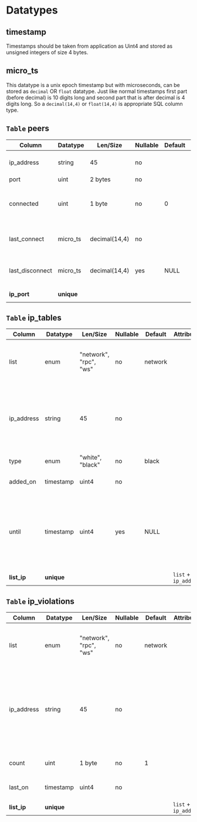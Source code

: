 
# Datatypes

## timestamp

Timestamps should be taken from application as Uint4 and stored as unsigned integers of size 4 bytes.

## micro_ts

This datatype is a unix epoch timestamp but with microseconds, can be stored as `decimal` OR `float` datatype. 
Just like normal timestamps first part (before decimal) is 10 digits long and second part that is after decimal is 4 digits long.
So a `decimal(14,4)` or `float(14,4)` is appropriate SQL column type.

## `Table` peers

Column | Datatype | Len/Size | Nullable | Default | Attributes | Notes
--- | --- | --- | --- | --- | --- | ---
ip_address | string | 45 | no | | | This is NOT a unique identifier
port | uint | 2 bytes | no | | | 
connected | uint | 1 byte | no | 0 | | "1" indicates connected, "0" for not connected
last_connect | micro_ts | decimal(14,4) | no | | | Store micro timestamp of last connection
last_disconnect | micro_ts | decimal(14,4) | yes | NULL | | Store micro timestamp when disconnects
**ip_port** | **unique** | | | | `ip_address` + `port` | 

## `Table` ip_tables

Column | Datatype | Len/Size | Nullable | Default | Attributes | Notes
--- | --- | --- | --- | --- | --- | ---
list | enum | "network", "rpc", "ws" | no | network | | This is a UNIQUE identifier in conjunction with `ip_address`
ip_address | string | 45 | no | | | This is a UNIQUE identifier in conjunction with `list`. This can ACCEPT WILDCARD "%" char
type | enum | "white", "black" | no | black | | Maintains 2 lists
added_on | timestamp | uint4 | no | | | When added to list
until | timestamp | uint4 | yes | NULL | | If NULL or non-positive integer then it is kept on list for indefinite period of time
**list_ip** | **unique** | | | | `list` + `ip_address` | 


## `Table` ip_violations

Column | Datatype | Len/Size | Nullable | Default | Attributes | Notes
--- | --- | --- | --- | --- | --- | ---
list | enum | "network", "rpc", "ws" | no | network | | This is a UNIQUE identifier in conjunction with `ip_address`
ip_address | string | 45 | no | | | This is a UNIQUE identifier in conjunction with `list`. NO wildcards, DEFINITE IP addresses only
count | uint | 1 byte | no | 1 | | +1 for every violation
last_on | timestamp | uint4 | no | | | Timestamp of last violation
**list_ip** | **unique** | | | | `list` + `ip_address` | 
